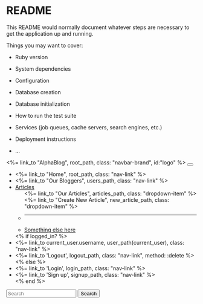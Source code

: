 # README

This README would normally document whatever steps are necessary to get the
application up and running.

Things you may want to cover:

* Ruby version

* System dependencies

* Configuration

* Database creation

* Database initialization

* How to run the test suite

* Services (job queues, cache servers, search engines, etc.)

* Deployment instructions

* ...


<nav class="navbar navbar-expand-lg bg-body-tertiary" data-bs-theme="dark">
    <div class="container-fluid">
        <%= link_to "AlphaBlog", root_path, class: "navbar-brand", id:"logo" %>
        <button class="navbar-toggler-light d-lg-none" type="button" data-bs-toggle="collapse" data-bs-target="#navbarSupportedContent" aria-controls="navbarSupportedContent" aria-expanded="false" aria-label="Toggle navigation">
        <span class="navbar-toggler-icon"></span>
        </button>
        <div class="collapse navbar-collapse" id="navbarSupportedContent">
        <ul class="navbar-nav me-auto mb-2 mb-lg-0">
            <li class="nav-item">
                <%= link_to "Home", root_path, class: "nav-link" %>
            </li>
            <li class="nav-item">
                <%= link_to "Our Bloggers", users_path, class: "nav-link" %>
            </li>
            <li class="nav-item dropdown">
            <a class="nav-link dropdown-toggle" href="#" role="button" data-bs-toggle="dropdown" aria-expanded="false">
                Articles
            </a>
            <ul class="dropdown-menu">
                <%= link_to "Our Articles", articles_path, class: "dropdown-item"  %>
                <%= link_to "Create New Article", new_article_path, class: "dropdown-item" %>
                <li><hr class="dropdown-divider"></li>
                <li><a class="dropdown-item" href="#">Something else here</a></li>
            </ul>
            </li>
            <% if logged_in? %>
                <li class="nav-item">
                    <%= link_to current_user.username, user_path(current_user), class: "nav-link" %>
                </li>
                <li class="nav-item">
                    <%= link_to 'Logout', logout_path, class: "nav-link", method: :delete %>
                </li>
            <% else %>
                <li class="nav-item">
                    <%= link_to 'Login', login_path, class: "nav-link" %>
                </li>
                <li class="nav-item">
                    <%= link_to 'Sign up', signup_path, class: "nav-link" %>
                </li>
            <% end %>
        </ul>
        <form class="d-flex" role="search">
            <input class="form-control me-2" type="search" placeholder="Search" aria-label="Search">
            <button class="btn btn-outline-light" type="submit">Search</button>
        </form>
        </div>
    </div>
</nav>
